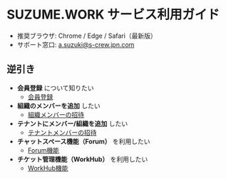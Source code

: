 # SUZUME.WORK サービス利用ガイド

- 推奨ブラウザ: Chrome / Edge / Safari（最新版）
- サポート窓口: a.suzuki@s-crew.jpn.com

## 逆引き

- **会員登録** について知りたい
  -  [会員登録](./page/00_signup.md)
- **組織のメンバーを追加** したい
  -  [組織メンバーの招待](./page/02_organization.md)
- **テナントにメンバー/組織を追加** したい
  - [テナントメンバーの招待](./page/01_tenant_02.md)
-  **チャットスペース機能（Forum）** を利用したい
   -  [Forum機能](./page/04_forum.md)
-  **チケット管理機能（WorkHub）** を利用したい
   -  [WorkHub機能](./page/03_workhub.md)